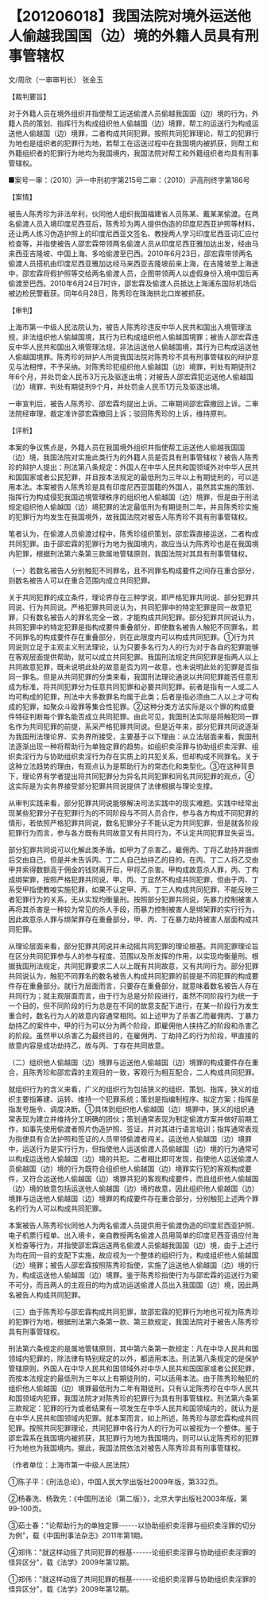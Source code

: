 # 【201206018】我国法院对境外运送他人偷越我国国（边）境的外籍人员具有刑事管辖权

文/周欣（一审审判长） 张金玉

【裁判要旨】

对于外籍人员在境外组织并指使帮工运送偷渡人员偷越我国国（边）境的行为，外籍人员的策划、指挥行为构成组织他人偷越国（边）境罪，帮工的运送行为构成运送他人偷越国（边）境罪，二者构成共同犯罪。按照共同犯罪理论，帮工的犯罪行为地也是组织者的犯罪行为地，若帮工在运送过程中在我国境内被抓获，则帮工和外籍组织者的犯罪行为地均为我国境内，我国法院对帮工和外籍组织者均具有刑事管辖权。

■案号一审：（2010）沪一中刑初字第215号二审：（2010）沪高刑终字第186号

【案情】

被告人陈秀珍为非法牟利，伙同他人组织我国福建省人员陈某、戴某某偷渡。在两名偷渡人员入境印度尼西亚后，陈秀珍为两人提供伪造的印度尼西亚护照等材料，还让两人练习伪造护照上的印度尼西亚文签名、教授两人学习印度尼西亚词汇应付检查等，并指使被告人邵宏霖带领两名偷渡人员从印度尼西亚雅加达出发，经由马来西亚吉隆坡、中国上海、多哈偷渡至巴西。2010年6月23日，邵宏霖带领两名偷渡人员搭机由印度尼西亚雅加达经马来西亚吉隆坡前来上海，在吉隆坡至上海途中，邵宏霖将假护照等交给两名偷渡人员，企图带领两人以虚假身份入境中国后再偷渡至巴西。2010年6月24日7时许，邵宏霖及偷渡人员抵达上海浦东国际机场后被边检民警截获。同年6月28日，陈秀珍在珠海拱北口岸被抓获。

【审判】

上海市第一中级人民法院认为，被告人陈秀珍违反中华人民共和国出入境管理法规，非法组织他人偷越国境，其行为已构成组织他人偷越国境罪；被告人邵宏霖违反中华人民共和国出入境管理法规，非法运送他人偷越国境，其行为已构成运送他人偷越国境罪。陈秀珍的辩护人所提我国法院对陈秀珍不具有刑事管辖权的辩护意见与法相悖，不予采纳。对陈秀珍犯组织他人偷越国（边）境罪，判处有期徒刑2年6个月，并处罚金人民币3万元及驱逐出境；对被告人邵宏霖犯运送他人偷越国（边）境罪，判处有期徒刑9个月，并处罚金人民币1万元及驱逐出境。

一审宣判后，被告人陈秀珍、邵宏霖均提出上诉。二审期间邵宏霖撤回上诉。二审法院经审理，裁定准许邵宏霖撤回上诉；驳回陈秀珍的上诉，维持原判。

【评析】

本案的争议焦点是，外籍人员在我国境外组织并指使帮工运送他人偷越我国国（边）境，我国法院对实施此类行为的外籍人员是否具有刑事管辖权？被告人陈秀珍的辩护人提出：刑法第八条规定：外国人在中华人民共和国领域外对中华人民共和国国家或者公民犯罪，并且按本法规定的最低刑为三年以上有期徒刑的，可以适用本法。本案被告人陈秀珍是具有印度尼西亚国籍的外国人，虽然其实施的策划、指挥行为构成侵犯我国边境管理秩序的组织他人偷越国（边）境罪，但是由于刑法规定组织他人偷越国（边）境犯罪的法定最低刑为有期徒刑二年，并且陈秀珍实施的犯罪行为均发生在我国境外，故我国法院对被告人陈秀珍不具有刑事管辖权。

笔者认为，在偷渡人员偷渡过程中，陈秀珍组织策划，邵宏霖直接运送，二者构成共同犯罪。由于邵宏霖的犯罪行为地为我国境内，故应当认为陈秀珍也是在我国境内犯罪，根据刑法第六条第三款属地管辖原则，我国法院对其具有刑事管辖权。

（一）若数名被告人分别触犯不同罪名，且不同罪名构成要件之间存在重合部分，则数名被告人可以在重合范围内成立共同犯罪。

关于共同犯罪的成立条件，理论界存在三种学说，即严格犯罪共同说、部分犯罪共同说、行为共同说。严格犯罪共同说认为，共同犯罪中的特定犯罪是同一故意犯罪，只有数名被告人的罪名完全一致，才能构成共同犯罪。部分犯罪共同说认为，共同犯罪中的特定犯罪是指构成要件重叠部分，即使数名被告人触犯不同罪名，若不同罪名的构成要件存在重叠部分，则在此限度内可以构成共同犯罪。①行为共同说则立足于主观主义刑法理论，认为只要多名行为人的行为对于各自的犯罪能够在客观层面提供帮助，就可以成立共同犯罪。我国刑法规定共同犯罪是指两人以上共同故意犯罪，既未说明此处的故意是否为同一故意，也未说明此处的犯罪是否指同一罪名。但是从共同犯罪的分类来看，我国刑法理论通说以共同犯罪能否任意形成为标准，将共同犯罪分为任意共同犯罪和必要共同犯罪。前者是指有一人或二人均可构成的犯罪，刑法中大多数罪名均属于此类；后者是指必须由二人以上才可构成的犯罪，如聚众斗殴罪等集合性犯罪。②这种分类方法实际是以个罪的构成要件特征判断每个罪名能否成立共同犯罪。由此可见，我国刑法实际是将触犯同一罪名作为共同犯罪的前提，系采严格犯罪共同说。但是近年来，部分犯罪共同说逐渐为我国刑法理论界、实务界所接受，主要基于以下理由：从立法层面来看，我国刑法逐渐出现一种将帮助行为单独定罪的趋势。如组织卖淫罪与协助组织卖淫罪、组织卖淫行为与协助组织卖淫行为存在实质上的共犯关系，但却构成不同罪名。关于这种立法趋势的理由，有观点认为是帮助行为的常态化和类型化。③在这种背景下，理论界有学者提出将共同犯罪分为异名共同犯罪和同名共同犯罪的观点，④这实际是为实务界接受部分犯罪共同说提供了法律根据与理论支撑。

从审判实践来看，部分犯罪共同说能够解决司法实践中的现实难题。实践中经常出现某些犯罪分子在犯罪行为的不同阶段与不同人员合作，参与各方构成不同犯罪的情形，若依照严格犯罪共同说，数名犯罪分子不能认定为共同犯罪，但是就各阶段犯罪行为而言，参与各方既有共同故意又有共同行为，不认定共同犯罪显失妥当。

部分犯罪共同说可以化解此类矛盾。如甲为了杀害乙，雇佣丙、丁将乙劫持并捆绑后交由自己，但是并未告诉丙、丁二人自己劫持乙的目的。在丙、丁二人将乙交由甲并索得数额高于佣金的钱财离开后，甲将乙杀害。甲构成故意杀人罪，丙、丁构成绑架罪，按照严格犯罪共同说，甲、丙、丁显然不构成共同犯罪，但由于丙、丁系受甲指使教唆实施犯罪，如果不认定甲、丙、丁三人构成共同犯罪，不能反映三者犯罪行为的关系，无从实现均衡量刑。按照部分犯罪共同说，先暴力控制被害人再将其杀害是一种较为常见的杀人手段，而暴力控制被害人是绑架罪的实行行为，因此故意杀人罪与绑架罪存在重叠部分，甲、丙、丁在暴力劫持被害人层面构成共同犯罪。

从理论层面来看，部分犯罪共同说并未动摇共同犯罪的理论根基。共同犯罪理论旨在区分共同犯罪参与人的参与程度、范围以及所发挥的作用，以实现均衡量刑。根据我国刑法规定，共同犯罪要求二人以上既有共同故意，又有共同行为。部分犯罪共同说认为，触犯不同罪名的数名被告人构成共同犯罪的前提是不同犯罪的构成要件存在重叠部分。就行为层面而言，只要存在重叠部分，就意味着数名被告人存在共同行为；就主观层面而言，由于行为总是分阶段进行，虽然不同阶段行为统一于一个目的，但不同阶段的行为总是在不同的故意支配下进行，在某一阶段行为发生重合时，数名行为人的故意内容通常相同。如上述甲为了杀害乙而雇佣丙、丁暴力劫持乙的案件中，甲的行为可以分为两个阶段，即雇佣他人挟持乙的阶段和杀害乙的阶段。虽然甲以杀害乙为最终目的，在雇佣丙、丁劫持乙的行为阶段，甲直接的故意内容是成功劫持乙，故与丙、丁存在共同故意。

（二）组织他人偷越国（边）境罪与运送他人偷越国（边）境罪的构成要件存在重合，且陈秀珍和邵宏霖的主观目的一致，客观行为相互配合，二人构成共同犯罪。

就组织行为的含义来看，广义的组织行为包括狭义的组织、策划、指挥，狭义的组织主要指筹建、运转、维持一个犯罪系统；策划是指编制程序、拟定方案；指挥是指发号施令、调度决断。①具体到组织他人偷越国（边）境罪中，狭义的组织通常表现为建立并维持分工明确的团伙；策划通常表现为制定偷渡方案并做好前期工作，如事先使用偷渡者照片伪造护照、签证，并对其进行语言培训；指挥通常表现为指使具有合法护照和签证的人员带领偷渡者闯关。运送他人偷越国（边）境罪中，运送行为是实行行为，但指使他人运送偷渡人员偷越国（边）境的行为通常可以构成运送他人偷越国（边）境的共犯。二者相比即可发现，指使他人运送偷渡人员偷越国（边）境的行为既符合组织他人偷越国（边）境罪实行犯的客观构成要件，又符合运送他人偷越国（边）境罪共犯的客观构成要件，而且组织他人偷越国（边）境的故意包括运送他人偷越国（边）境的故意，因此组织他人偷越国（边）境罪与运送他人偷越国（边）境罪的构成要件存在重合部分，分别触犯上述两个罪名的行为人可以构成共同犯罪。

本案被告人陈秀珍伙同他人为两名偷渡人员提供用于偷渡伪造的印度尼西亚护照、电子机票行程单、出入境卡，亲自教授两名偷渡人员用简单的印度尼西亚语应付海关检查等行为，并指使邵宏霖运送两名偷渡人员偷越我国国（边）境，由于上述行为均在同一目的支配下实施，故应视为一个整体的组织行为，构成组织他人偷越国（边）境罪；被告人邵宏霖按照陈秀珍指使，实施了运送他人偷越国（边）境的行为，构成运送他人偷越国（边）境罪。鉴于陈秀珍指使行为与邵宏霖的运送行为密不可分，而且两人的主观目的均为成功运送偷渡人员出入我国国（边）境，因此两名被告人构成共同犯罪。

（三）由于陈秀珍与邵宏霖构成共同犯罪，故邵宏霖的犯罪行为地也可视为陈秀珍的犯罪行为地，根据刑法第六条第一款、第三款规定，我国法院对于被告人陈秀珍具有刑事管辖权。

刑法第六条规定的是属地管辖原则，其中第六条第一款规定：凡在中华人民共和国领域内犯罪的，除法律有特别规定的以外，都适用本法。刑法第八条规定的是保护管辖原则，外国人在中华人民共和国领域外对中华人民共和国国家或者公民犯罪，而按本法规定的最低刑为三年以上有期徒刑的，可以适用本法。由于陈秀珍触犯的组织他人偷越国（边）境罪最低刑为二年有期徒刑，只有认定陈秀珍在中华人民共和国领域内犯罪，我国法院才对陈秀珍的犯罪行为具有刑事管辖权。刑法第六条第三款规定：犯罪的行为或者结果有一项发生在中华人民共和国领域内的，就认为是在中华人民共和国领域内犯罪。就本案而言，如上所述，陈秀珍与邵宏霖构成共同犯罪。按照共同犯罪理论，共同犯罪中各行为人的行为可以被视为一个整体。鉴于邵宏霖系在我国境内被抓获，其犯罪行为地为我国境内，则可以认定陈秀珍的犯罪行为地也为我国境内。据此，我国法院依法对被告人陈秀珍具有刑事管辖权。

（作者单位：上海市第一中级人民法院）

①陈子平：《刑法总论》，中国人民大学出版社2009年版，第332页。

②杨春洗、杨敦先：《中国刑法论（第二版）》，北京大学出版社2003年版，第99-100页。

③茹士春："论帮助行为的单独定罪------以协助组织卖淫罪与组织卖淫罪的切分为例"，载《中国刑事法杂志》2011年第1期。

④郑伟："就这样动摇了共同犯罪的根基------论组织卖淫罪与协助组织卖淫罪的怪异区分"，载《法学》2009年第12期。

①郑伟："就这样动摇了共同犯罪的根基------论组织卖淫罪与协助组织卖淫罪的怪异区分"，载《法学》2009年第12期。